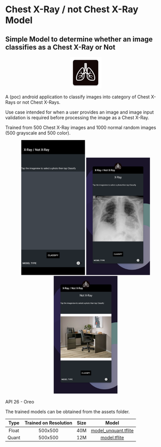 # Chest X-Ray / not Chest X-Ray Model
## Simple Model to determine whether an image classifies as a Chest X-Ray or Not

<p align="center">
  <img width="100" src="screenshots/iconlogo.png">
</p>

A (poc) android application to classify images into category of Chest X-Rays or not Chest X-Rays.

Use case intended for when a user provides an image and image input validation is required before processing the image as a Chest X-Ray.

Trained from 500 Chest X-Ray images and 1000 normal random images (500 grayscale and 500 color).

<p align="center">
  <img width="200" src="screenshots/screenshot01.png">
  <img width="200" src="screenshots/screenshot02.png">
  <img width="200" src="screenshots/screenshot03.png">
</p>
API 26 - Oreo

The trained models can be obtained from the assets folder.

|  Type  | Trained on Resolution |  Size |       Model      |
|:------:|:---------------------:|:-----:|:----------------:|
| Float  |        500x500        |  40M  | [model_unquant.tflite](/app/src/main/assets/model_unquant.tflite)|
| Quant  |        500x500        |  12M  | [model.tflite](/app/src/main/assets/model.tflite)|
